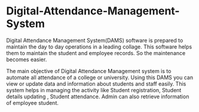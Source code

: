 # Digital-Attendance-Management-System
 
Digital Attendance Management System(DAMS) software is prepared to maintain the day to day operations in a leading collage. This software helps them to maintain the student and employee records. So the maintenance becomes easier.

The main objective of Digital Attendance Management system is to automate all attendance of a college or university. Using this DAMS you can view or update data and information about students and staff easily. This system helps in managing the activity like Student registration, Student details updating , Student attendance. Admin can also retrieve information of employee student.
